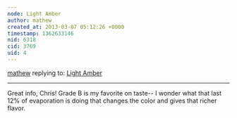 ```yaml
---
node: Light Amber
author: mathew
created_at: 2013-03-07 05:12:26 +0000
timestamp: 1362633146
nid: 6318
cid: 3769
uid: 4
---
```




[mathew](../profile/mathew) replying to: [Light Amber](../notes/cfastie/3-13-2013/light-amber)

----
Great info, Chris! Grade B is my favorite on taste-- I wonder what that last 12% of evaporation is doing that changes the color and gives that richer flavor.